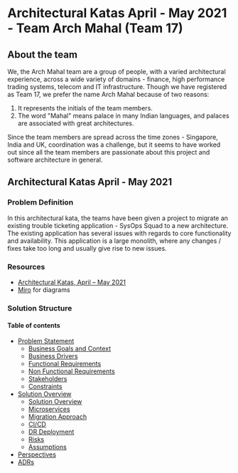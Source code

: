 # Architectural Katas April - May 2021 - Team Arch Mahal (Team 17)

## About the team
We, the Arch Mahal team are a group of people, with a varied architectural experience, across a wide variety of domains - finance, 
high performance trading systems, telecom and IT infrastructure. Though we have registered as Team 17, we prefer the name Arch Mahal 
because of two reasons:
1. It represents the initials of the team members.
2. The word "Mahal" means palace in many Indian languages, and palaces are associated with great architectures.

Since the team members are spread across the time zones - Singapore, India and UK, coordination was a challenge, but it 
seems to have worked out since all the team members are passionate about this project and software architecture in general.

## Architectural Katas April - May 2021

### Problem Definition
In this architectural kata, the teams have been given a project to migrate an existing trouble ticketing application - SysOps Squad to a new architecture. The existing application has several issues with regards to core functionality and availability. This application is a large monolith, where any changes / fixes take too long and usually give rise to new issues.


### Resources
- [Architectural Katas, April – May 2021](https://learning.oreilly.com/videos/architectural-katas-april/0636920557906)
- [Miro](https://miro.com/app/board/) for diagrams

### Solution Structure
#### Table of contents
- [Problem Statement](1.%20Problem%20Statement/Readme.md)
     - [Business Goals and Context](1.%20Problem%20Statement/BusinessGoalAndScope.md)
     - [Business Drivers](1.%20Problem%20Statement/BusinessDrivers.md)
     - [Functional Requirements](1.%20Problem%20Statement/FunctionalRequirements.md)
     - [Non Functional Requirements](1.%20Problem%20Statement/Non-Functional.md)
     - [Stakeholders](1.%20Problem%20Statement/Stakeholders.md)
     - [Constraints](1.%20Problem%20Statement/Constraints.md)
- [Solution Overview](2.%20Solution/Readme.md)
     - [Solution Overview](2.%20Solution/SolutionOverview.md)
     - [Microservices](2.%20Solution/MicroServices.md)
     - [Migration Approach](2.%20Solution/MigrationApproach.md)
     - [CI/CD](2.%20Solution/CICDRouteToLive.md)
     - [DR Deployment](2.%20Solution/DisasterRecovery.md)
     - [Risks](2.%20Solution/RisksAndSensitivePoints.md)
     - [Assumptions](2.%20Solution/Assumptions.md)
- [Perspectives](3.%20Perspectives)
- [ADRs](4.%20ADRs)
